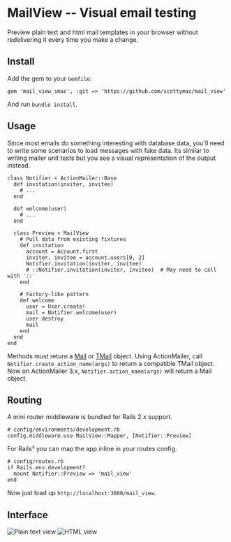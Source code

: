 MailView -- Visual email testing
================================

Preview plain text and html mail templates in your browser without redelivering it every time you make a change.

Install
-------

Add the gem to your `Gemfile`:

    gem 'mail_view_smac', :git => 'https://github.com/scottymac/mail_view'

And run `bundle install`.

Usage
-----

Since most emails do something interesting with database data, you'll need to write some scenarios to load messages with fake data. Its similar to writing mailer unit tests but you see a visual representation of the output instead.

    class Notifier < ActionMailer::Base
      def invitation(inviter, invitee)
        # ...
      end

      def welcome(user)
        # ...
      end

      class Preview < MailView
        # Pull data from existing fixtures
        def invitation
          account = Account.first
          inviter, invitee = account.users[0, 2]
          Notifier.invitation(inviter, invitee)
          # ::Notifier.invitation(inviter, invitee)  # May need to call with '::'
        end

        # Factory-like pattern
        def welcome
          user = User.create!
          mail = Notifier.welcome(user)
          user.destroy
          mail
        end
      end
    end

Methods must return a [Mail][1] or [TMail][2] object. Using ActionMailer, call `Notifier.create_action_name(args)` to return a compatible TMail object. Now on ActionMailer 3.x, `Notifier.action_name(args)` will return a Mail object.

Routing
-------

A mini router middleware is bundled for Rails 2.x support.

    # config/environments/development.rb
    config.middleware.use MailView::Mapper, [Notifier::Preview]

For Rails³ you can map the app inline in your routes config.

    # config/routes.rb
    if Rails.env.development?
      mount Notifier::Preview => 'mail_view'
    end

Now just load up `http://localhost:3000/mail_view`.

Interface
---------

![Plain text view](http://img18.imageshack.us/img18/1066/plaintext.png)
![HTML view](http://img269.imageshack.us/img269/2944/htmlz.png)


[1]: http://github.com/mikel/mail
[2]: http://github.com/mikel/tmail
